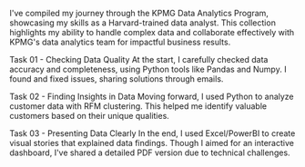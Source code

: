 I've compiled my journey through the KPMG Data Analytics Program, showcasing my skills as a Harvard-trained data analyst. This collection highlights my ability to handle complex data and collaborate effectively with KPMG's data analytics team for impactful business results.

Task 01 - Checking Data Quality
At the start, I carefully checked data accuracy and completeness, using Python tools like Pandas and Numpy. I found and fixed issues, sharing solutions through emails.

Task 02 - Finding Insights in Data
Moving forward, I used Python to analyze customer data with RFM clustering. This helped me identify valuable customers based on their unique qualities.

Task 03 - Presenting Data Clearly
In the end, I used Excel/PowerBI to create visual stories that explained data findings. Though I aimed for an interactive dashboard, I've shared a detailed PDF version due to technical challenges.

